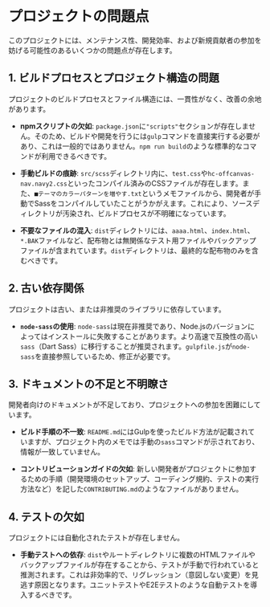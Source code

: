 # プロジェクトの問題点

このプロジェクトには、メンテナンス性、開発効率、および新規貢献者の参加を妨げる可能性のあるいくつかの問題点が存在します。

## 1. ビルドプロセスとプロジェクト構造の問題

プロジェクトのビルドプロセスとファイル構造には、一貫性がなく、改善の余地があります。

- **npmスクリプトの欠如**: `package.json`に`"scripts"`セクションが存在しません。そのため、ビルドや開発を行うには`gulp`コマンドを直接実行する必要があり、これは一般的ではありません。`npm run build`のような標準的なコマンドが利用できるべきです。

- **手動ビルドの痕跡**: `src/scss`ディレクトリ内に、`test.css`や`hc-offcanvas-nav.navy2.css`といったコンパイル済みのCSSファイルが存在します。また、`■テーマのカラーパターンを増やす.txt`というメモファイルから、開発者が手動でSassをコンパイルしていたことがうかがえます。これにより、ソースディレクトリが汚染され、ビルドプロセスが不明確になっています。

- **不要なファイルの混入**: `dist`ディレクトリには、`aaaa.html`、`index.html`、`*.BAK`ファイルなど、配布物とは無関係なテスト用ファイルやバックアップファイルが含まれています。`dist`ディレクトリは、最終的な配布物のみを含むべきです。

## 2. 古い依存関係

プロジェクトは古い、または非推奨のライブラリに依存しています。

- **`node-sass`の使用**: `node-sass`は現在非推奨であり、Node.jsのバージョンによってはインストールに失敗することがあります。より高速で互換性の高い`sass`（Dart Sass）に移行することが推奨されます。`gulpfile.js`が`node-sass`を直接参照しているため、修正が必要です。

## 3. ドキュメントの不足と不明瞭さ

開発者向けのドキュメントが不足しており、プロジェクトへの参加を困難にしています。

- **ビルド手順の不一致**: `README.md`にはGulpを使ったビルド方法が記載されていますが、プロジェクト内のメモでは手動の`sass`コマンドが示されており、情報が一致していません。

- **コントリビューションガイドの欠如**: 新しい開発者がプロジェクトに参加するための手順（開発環境のセットアップ、コーディング規約、テストの実行方法など）を記した`CONTRIBUTING.md`のようなファイルがありません。

## 4. テストの欠如

プロジェクトには自動化されたテストが存在しません。

- **手動テストへの依存**: `dist`やルートディレクトリに複数のHTMLファイルやバックアップファイルが存在することから、テストが手動で行われていると推測されます。これは非効率的で、リグレッション（意図しない変更）を見逃す原因となります。ユニットテストやE2Eテストのような自動テストを導入するべきです。

